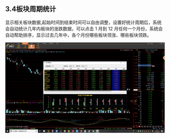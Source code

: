 ## 3.4板块周期统计

显示相关板块数据,起始时间到结束时间可以自由调整，设置好统计周期后，系统会自动统计几年内板块的涨跌数据，可以点击 1 月到 12 月任何一个月份，系统会自动帮助排序，显示过去几年中，各个月份哪些板块领涨、哪些板块领跌。 

![](/assets/hld_bankuaitj.png)

